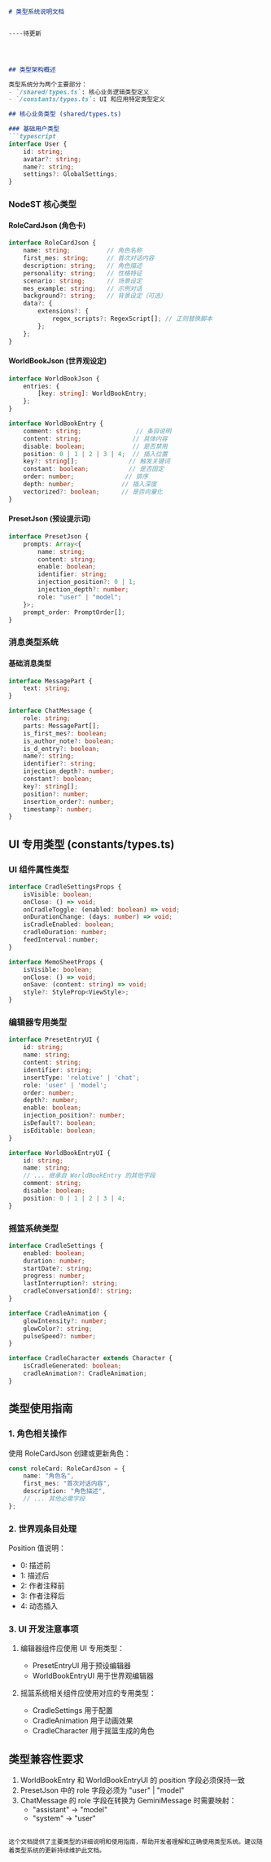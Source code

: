```markdown
# 类型系统说明文档


----待更新




## 类型架构概述

类型系统分为两个主要部分：
- `/shared/types.ts`: 核心业务逻辑类型定义
- `/constants/types.ts`: UI 和应用特定类型定义

## 核心业务类型 (shared/types.ts)

### 基础用户类型
```typescript
interface User {
    id: string;
    avatar?: string;
    name?: string;
    settings?: GlobalSettings;   
}
```

### NodeST 核心类型

#### RoleCardJson (角色卡)
```typescript
interface RoleCardJson {
    name: string;          // 角色名称
    first_mes: string;     // 首次对话内容
    description: string;   // 角色描述
    personality: string;   // 性格特征
    scenario: string;      // 场景设定
    mes_example: string;   // 示例对话
    background?: string;   // 背景设定（可选）
    data?: {
        extensions?: {
            regex_scripts?: RegexScript[]; // 正则替换脚本
        };
    };
}
```

#### WorldBookJson (世界观设定)
```typescript
interface WorldBookJson {
    entries: {
        [key: string]: WorldBookEntry;
    };
}

interface WorldBookEntry {
    comment: string;               // 条目说明
    content: string;              // 具体内容
    disable: boolean;             // 是否禁用
    position: 0 | 1 | 2 | 3 | 4;  // 插入位置
    key?: string[];              // 触发关键词
    constant: boolean;           // 是否固定
    order: number;              // 排序
    depth: number;             // 插入深度
    vectorized?: boolean;      // 是否向量化
}
```

#### PresetJson (预设提示词)
```typescript
interface PresetJson {
    prompts: Array<{
        name: string;
        content: string;
        enable: boolean;
        identifier: string;
        injection_position?: 0 | 1;
        injection_depth?: number;
        role: "user" | "model";
    }>;
    prompt_order: PromptOrder[];
}
```

### 消息类型系统

#### 基础消息类型
```typescript
interface MessagePart {
    text: string;
}

interface ChatMessage {
    role: string;
    parts: MessagePart[];
    is_first_mes?: boolean;
    is_author_note?: boolean;
    is_d_entry?: boolean;
    name?: string;
    identifier?: string;
    injection_depth?: number;
    constant?: boolean;
    key?: string[];
    position?: number;
    insertion_order?: number;
    timestamp?: number;
}
```

## UI 专用类型 (constants/types.ts)

### UI 组件属性类型
```typescript
interface CradleSettingsProps {
    isVisible: boolean;
    onClose: () => void;
    onCradleToggle: (enabled: boolean) => void;
    onDurationChange: (days: number) => void;
    isCradleEnabled: boolean;
    cradleDuration: number;
    feedInterval：number;
}

interface MemoSheetProps {
    isVisible: boolean;
    onClose: () => void;
    onSave: (content: string) => void;
    style?: StyleProp<ViewStyle>;
}
```

### 编辑器专用类型
```typescript
interface PresetEntryUI {
    id: string;
    name: string;
    content: string;
    identifier: string;
    insertType: 'relative' | 'chat';
    role: 'user' | 'model';
    order: number;
    depth?: number;
    enable: boolean;
    injection_position?: number;
    isDefault?: boolean;
    isEditable: boolean;
}

interface WorldBookEntryUI {
    id: string;
    name: string;
    // ... 继承自 WorldBookEntry 的其他字段
    comment: string;
    disable: boolean;
    position: 0 | 1 | 2 | 3 | 4;
}
```

### 摇篮系统类型
```typescript
interface CradleSettings {
    enabled: boolean;
    duration: number;
    startDate?: string;
    progress: number;
    lastInterruption?: string;
    cradleConversationId?: string;
}

interface CradleAnimation {
    glowIntensity?: number;
    glowColor?: string;
    pulseSpeed?: number;
}

interface CradleCharacter extends Character {
    isCradleGenerated: boolean;
    cradleAnimation?: CradleAnimation;
}
```

## 类型使用指南

### 1. 角色相关操作

使用 RoleCardJson 创建或更新角色：
```typescript
const roleCard: RoleCardJson = {
    name: "角色名",
    first_mes: "首次对话内容",
    description: "角色描述",
    // ... 其他必需字段
};
```

### 2. 世界观条目处理

Position 值说明：
- 0: 描述前
- 1: 描述后
- 2: 作者注释前
- 3: 作者注释后
- 4: 动态插入

### 3. UI 开发注意事项

1. 编辑器组件应使用 UI 专用类型：
   - PresetEntryUI 用于预设编辑器
   - WorldBookEntryUI 用于世界观编辑器

2. 摇篮系统相关组件应使用对应的专用类型：
   - CradleSettings 用于配置
   - CradleAnimation 用于动画效果
   - CradleCharacter 用于摇篮生成的角色

## 类型兼容性要求

1. WorldBookEntry 和 WorldBookEntryUI 的 position 字段必须保持一致
2. PresetJson 中的 role 字段必须为 "user" | "model"
3. ChatMessage 的 role 字段在转换为 GeminiMessage 时需要映射：
   - "assistant" -> "model"
   - "system" -> "user"
```

这个文档提供了主要类型的详细说明和使用指南，帮助开发者理解和正确使用类型系统。建议随着类型系统的更新持续维护此文档。
